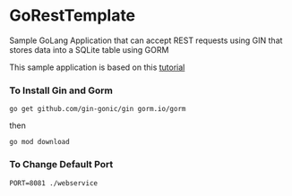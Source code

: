 # GoRestTemplate

Sample GoLang Application that can accept REST requests using GIN that stores
data into a SQLite table using GORM

This sample application is based on this [tutorial](https://blog.logrocket.com/rest-api-golang-gin-gorm/)


### To Install Gin and Gorm

```
go get github.com/gin-gonic/gin gorm.io/gorm
```

then

```
go mod download
```

### To Change Default Port

```
PORT=8081 ./webservice
```

